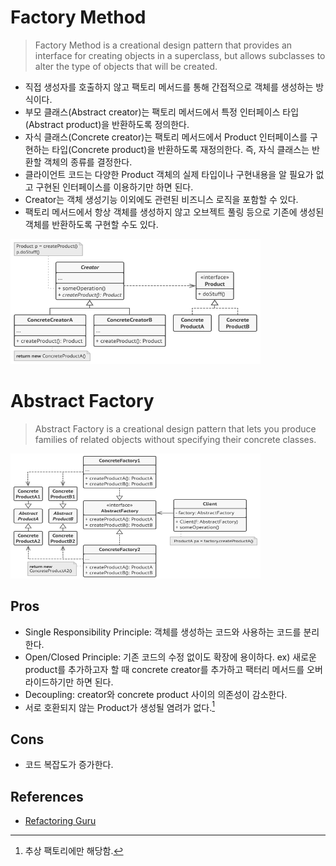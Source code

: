 # Factory Method

> Factory Method is a creational design pattern that provides an interface for creating objects in a superclass,
> but allows subclasses to alter the type of objects that will be created.

- 직접 생성자를 호출하지 않고 팩토리 메서드를 통해 간접적으로 객체를 생성하는 방식이다.
- 부모 클래스(Abstract creator)는 팩토리 메서드에서 특정 인터페이스 타입(Abstract product)을 반환하도록 정의한다.
- 자식 클래스(Concrete creator)는 팩토리 메서드에서 Product 인터페이스를 구현하는 타입(Concrete product)을 반환하도록 재정의한다. 즉, 자식 클래스는 반환할 객체의 종류를 결정한다.
- 클라이언트 코드는 다양한 Product 객체의 실제 타입이나 구현내용을 알 필요가 없고 구현된 인터페이스를 이용하기만 하면 된다.
- Creator는 객체 생성기능 이외에도 관련된 비즈니스 로직을 포함할 수 있다.
- 팩토리 메서드에서 항상 객체를 생성하지 않고 오브젝트 풀링 등으로 기존에 생성된 객체를 반환하도록 구현할 수도 있다.

<img src="./images/factory_method_structure.png" width="400px" height="200px" title="Factory Method Structure"/>

# Abstract Factory

> Abstract Factory is a creational design pattern that lets you produce families of related objects without specifying their concrete classes.

<img src="./images/abstract_factory_structure.png" width="400px" height="200px" title="Abstract Factory Structure"/>

## Pros

- Single Responsibility Principle: 객체를 생성하는 코드와 사용하는 코드를 분리한다.
- Open/Closed Principle: 기존 코드의 수정 없이도 확장에 용이하다. ex) 새로운 product를 추가하고자 할 때 concrete creator를 추가하고 팩터리 메서드를 오버라이드하기만 하면 된다.
- Decoupling: creator와 concrete product 사이의 의존성이 감소한다.
- 서로 호환되지 않는 Product가 생성될 염려가 없다.[^abstract_factory_only]

## Cons

- 코드 복잡도가 증가한다.

## References

- [Refactoring Guru][reference_link_0]

[reference_link_0]: https://refactoring.guru/design-patterns/factory-method

[^abstract_factory_only]: 추상 팩토리에만 해당함.
